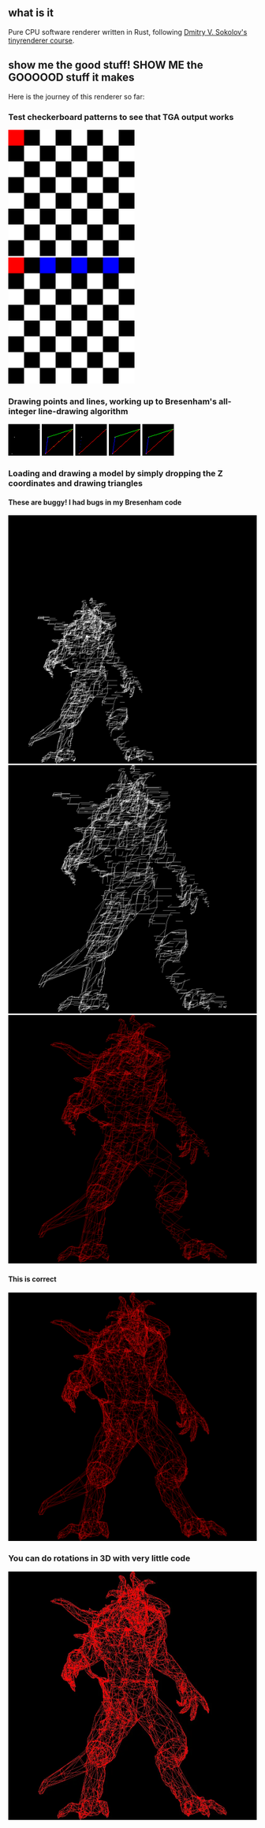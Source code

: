 ## what is it

Pure CPU software renderer written in Rust, following [Dmitry V. Sokolov's tinyrenderer course](https://github.com/ssloy/tinyrenderer/wiki).

## show me the good stuff! SHOW ME the GOOOOOD stuff it makes

Here is the journey of this renderer so far:

### Test checkerboard patterns to see that TGA output works
![](./renders/01.png)
![](./renders/02.png)

### Drawing points and lines, working up to Bresenham's all-integer line-drawing algorithm
![](./renders/03.png)
![](./renders/04.png)
![](./renders/05.png)
![](./renders/06.png)
![](./renders/07-bresenham.png)

### Loading and drawing a model by simply dropping the Z coordinates and drawing triangles

#### These are buggy! I had bugs in my Bresenham code
![](./renders/08.png)
![](./renders/09.png)
![](./renders/10.png)

#### This is correct
![](./renders/11-diablo.png)

### You can do rotations in 3D with very little code
![](./renders/12-diablo-rotating.webp)
